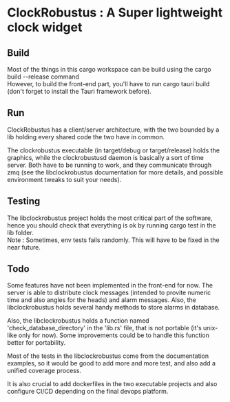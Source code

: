 # ClockRobustus : A Super lightweight clock widget

## Build

Most of the things in this cargo workspace can be build using the cargo build --release command   
However, to build the front-end part, you'll have to run cargo tauri build (don't forget to install
the Tauri framework before).

## Run

ClockRobustus has a client/server architecture, with the two bounded by a lib holding every shared code the 
two have in common.   

The clockrobustus executable (in target/debug or target/release) holds the graphics, while the clockrobustusd daemon
is basically a sort of time server. Both have to be running to work, and they communicate through zmq (see the
libclockrobustus documentation for more details, and possible environment tweaks to suit your needs).

## Testing

The libclockrobustus project holds the most critical part of the software, hence you should check that everything is ok
by running cargo test in the lib folder.   
Note : Sometimes, env tests fails randomly. This will have to be fixed in the near future.

## Todo

Some features have not been implemented in the front-end for now. The server is able to distribute clock messages (intended
to provite numeric time and also angles for the heads) and alarm messages. Also, the libclockrobustus holds several handy
methods to store alarms in database.   

Also, the libclockrobustus holds a function named 'check_database_directory' in the 'lib.rs' file, that is not portable (it's unix-like only for now). Some improvements could be to handle this function better for portability.   

Most of the tests in the libclockrobustus come from the documentation examples, so it would be good to add more and more test, and also add a unified coverage process.

It is also crucial to add dockerfiles in the two executable projects and also configure CI/CD depending on the final devops platform.   


